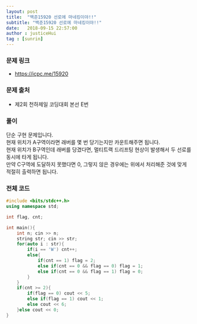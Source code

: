 ```yaml
---
layout: post
title:  "백준15920 선로에 마네킹이야!!"
subtitle: "백준15920 선로에 마네킹이야!!"
date:   2018-09-15 22:57:00
author : justiceHui
tag : [sunrin]
---
```


### 문제 링크
* https://icpc.me/15920

### 문제 출처
* 제2회 천하제일 코딩대회 본선 E번

### 풀이
단순 구현 문제입니다.<br>
현재 위치가 A구역이라면 래버를 몇 번 당기는지만 카운트해주면 됩니다.<br>
현재 위치가 B구역인데 래버를 당겼다면, 멀티트랙 드리프팅 현상이 발생해서 두 선로를 동시에 타게 됩니다.<br>
만약 C구역에 도달하지 못했다면 0, 그렇지 않은 경우에는 위에서 처리해준 것에 맞게 적절히 출력하면 됩니다.

### 전체 코드
```cpp
#include <bits/stdc++.h>
using namespace std;

int flag, cnt;

int main(){
	int n; cin >> n;
	string str; cin >> str;
	for(auto i : str){
		if(i == 'W') cnt++;
		else{
			if(cnt == 1) flag = 2;
			else if(cnt == 0 && flag == 0) flag = 1;
			else if(cnt == 0 && flag == 1) flag = 0;
		}
	}
	if(cnt >= 2){
		if(flag == 0) cout << 5;
		else if(flag == 1) cout << 1;
		else cout << 6;
	}else cout << 0;
}

```
